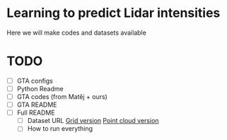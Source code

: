 # Learning  to  predict  Lidar  intensities

Here we will make codes and datasets available

# TODO

- [ ] GTA configs
- [ ] Python Readme
- [ ] GTA codes (from Matěj + ours)
- [ ] GTA README
- [ ] Full README
    - [ ] Dataset URL
        [Grid version](https://login.rci.cvut.cz/data/lidar_intensity/grid/geometry/000000.npy)
        [Point cloud version](https://login.rci.cvut.cz/data/lidar_intensity/pcl/geometry/000000.npy)
    - [ ] How to run everything
